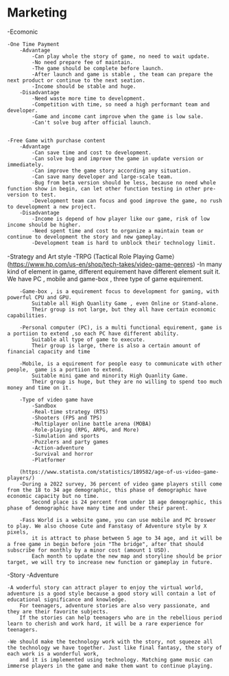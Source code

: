 # Marketing

-Ecomonic

	-One Time Payment
		-Advantage
			-Can play whole the story of game, no need to wait update.
			-No need prepare fee of maintain. 
			-The game should be complete before launch. 
			-After launch and game is stable , the team can prepare the next product or continue to the next seation.
			-Income should be stable and huge.
		-Disadvantage
			-Need waste more time to development.
			-Competition with time, so need a high performant team and developer. 
			-Game and income cant improve when the game is low sale.	
			-Can't solve bug after official launch.			


	-Free Game with purchase content 
		-Advantage
			-Can save time and cost to development.
			-Can solve bug and improve the game in update version or immediately. 
			-Can improve the game story according any situation.
			-Can save many developer and large-scale team.
			-Bug from beta version should be less, because no need whole function show in begin, can let other function testing in other pre-version to test.
			-Development team can focus and good improve the game, no rush to development a new project.
		-Disadvantage
			-Income is depend of how player like our game, risk of low income should be higher.
			-Need spent time and cost to organize a maintain team or continue to development the story and new gameplay.
			-Development team is hard to unblock their technology limit. 		

-Strategy and Art style
	-TRPG (Tactical Role Playing Game）(https://www.hp.com/us-en/shop/tech-takes/video-game-genres)
		-In many kind of element in game, different equirement have different element suit it. 
			We have PC , mobile and game-box , three type of game equirement.
		
		-Game-box , is a equirement focus to development for gaming, with powerful CPU and GPU. 
			Suitable all High Quanlity Game , even Online or Stand-alone.
			Their group is not large, but they all have certain economic capabilities.

		-Personal computer (PC), is a multi functional equirement, game is a portiion to extend ,so each PC have different ability. 
			Suitable all type of game to execute.
			Their group is large, there is also a certain amount of financial capacity and time

		-Mobile, is a equirement for people easy to communicate with other people,  game is a portiion to extend. 
			Suitable mini game and minority High Quanlity Game. 
			Their group is huge, but they are no willing to spend too much money and time on it.

		-Type of video game have 
			-Sandbox
			-Real-time strategy (RTS)
			-Shooters (FPS and TPS)
			-Multiplayer online battle arena (MOBA)
			-Role-playing (RPG, ARPG, and More)
			-Simulation and sports
			-Puzzlers and party games
			-Action-adventure
			-Survival and horror
			-Platformer
		
		(https://www.statista.com/statistics/189582/age-of-us-video-game-players/)
		-During a 2022 survey, 36 percent of video game players still come from the 18 to 34 age demographic, this phase of demographic have economic capacity but no time. 
			Second place is 24 percent from under 18 age demographic, this phase of demographic have many time and under their parent.
		
		-Fass World is a website game, you can use mobile and PC broswer to play. We also choose Cute and Fanstasy of Adventure style by X pixels, 
			it is attract to phase between 5 age to 34 age, and it will be a free game in begin before join "The bridge", after that should subscribe for monthly by a minor cost (amount 1 USD).
			Each month to update the new map and storyline should be prior target, we will try to increase new function or gameplay in future.  
	
-Story
	-Adventure
	
	-A woderful story can attract player to enjoy the virtual world, adventure is a good style because a good story will contain a lot of educational significance and knowledge. 
		For teenagers, adventure stories are also very passionate, and they are their favorite subjects. 
		If the stories can help teenagers who are in the rebellious period learn to cherish and work hard, it will be a rare experience for teenagers.

	-We should make the technology work with the story, not squeeze all the technology we have together. Just like final fantasy, the story of each work is a wonderful work, 
		and it is implemented using technology. Matching game music can immerse players in the game and make them want to continue playing.
